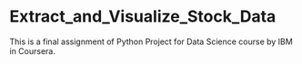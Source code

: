 # Extract_and_Visualize_Stock_Data
This is a final assignment of Python Project for Data Science course by IBM in Coursera.
